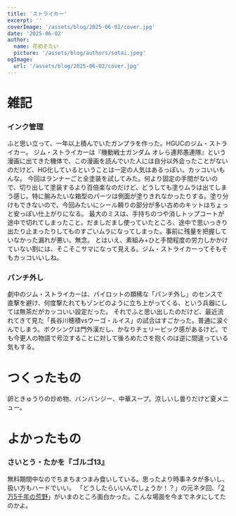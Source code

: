 ```yaml
---
title: 'ストライカー'
excerpt: ''
coverImage: '/assets/blog/2025-06-02/cover.jpg'
date: '2025-06-02'
author:
  name: 花初そたい
  picture: '/assets/blog/authors/sotai.jpeg'
ogImage:
  url: '/assets/blog/2025-06-02/cover.jpg'
---
```

# 雑記
### インク管理
ふと思い立って、一年以上積んでいたガンプラを作った。HGUCのジム・ストライカー。
ジム・ストライカーは『機動戦士ガンダム オレら連邦愚連隊』という漫画に出てきた機体で、この漫画を読んでいた人には自分以外会ったことがないのだけど、HG化しているということは一定の人気はあるっぽい。カッコいいもんな。
今回はランナーごと全塗装を試してみた。何より固定の手間がないので、切り出して塗装するより百倍楽なのだけど、どうしても塗りムラは出てしまう感じ。特に腕みたいな箱型のパーツは側面が塗りきれなかったりする。塗り分けもできないので、今回みたいにシール頼りの部分が多い古めのキットはちょっと安っぽい仕上がりになる。
最大のミスは、手持ちのつや消しトップコートが途中で切れてしまったこと。だましだまし使っていたところ、途中で思いっきり出たり止まったりしてものすごいムラになってしまった。事前に残量を把握していなかった漏れが悪い。無念。
とはいえ、素組み+ひと手間程度の労力しかかけていない割には、そこそこサマになって見える。ジム・ストライカーってそもそもカッコいいしね。

### パンチ外し
劇中のジム・ストライカーは、パイロットの類稀な「パンチ外し」のセンスで直撃を避け、何度撃たれてもゾンビのように立ち上がってくる、という兵器にしては無茶だがカッコいい設定だった。
それでふと思い出したのだけど、最近流れてきて見た「長谷川穂積vsウーゴ・ルイス」の試合はすごかった。普通に涙ぐんでしまう。ボクシングは門外漢だし、かなりチェリーピック感があるけど。でも今更人の物語で号泣することに対して後ろめたさを抱くのは逆に間違っている気もする。

# つくったもの
卵ときゅうりの炒め物、バンバンジー、中華スープ。涼しいし曇りだけど夏メニュー。

# よかったもの
### さいとう・たかを『ゴルゴ13』
無料期間中なのでちまちまつまみ食いしている。思ったより時事ネタが多いし、扱い方もハードでいい。
「どうしたらいいんでしょうか！？」の元ネタ回、「[2万5千年の荒野](https://bigcomics.jp/episodes/f43d90fda74f2?utm_source=twitter&utm_medium=share&utm_campaign=tw_sh_56336501ea9d9)」がいまのところ面白かった。こんな場面を今までネタにしてたのかよ。
